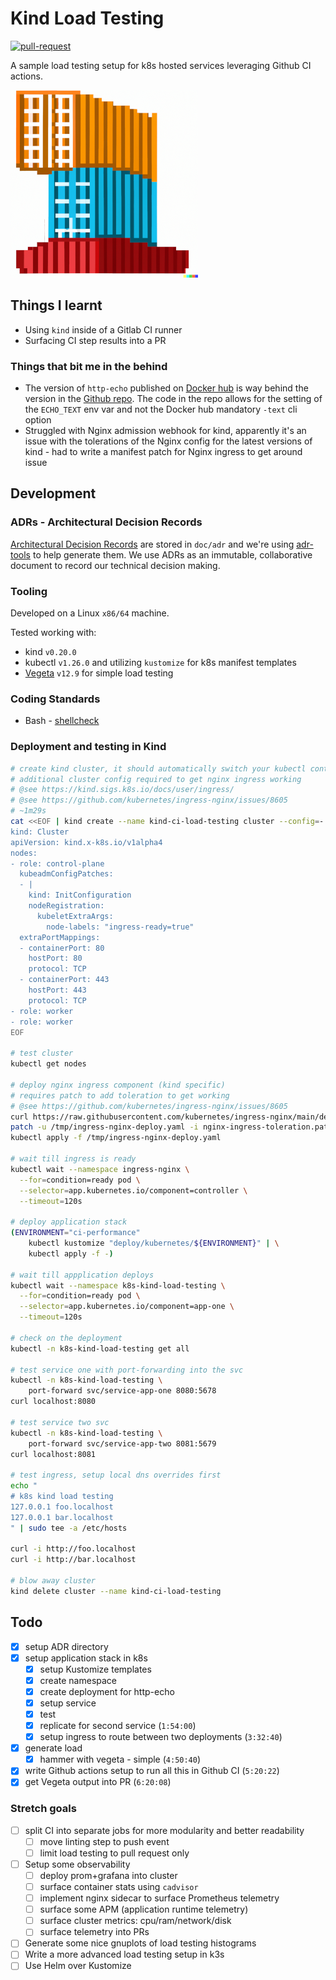 # Kind Load Testing

[![pull-request](https://github.com/jujhars13/k8s-kind-load-testing/actions/workflows/pull-request.yaml/badge.svg)](https://github.com/jujhars13/k8s-kind-load-testing/actions/workflows/pull-request.yaml)

A sample load testing setup for k8s hosted services leveraging Github CI actions.

![Dall-e: place a shipping container on top another container, pixel art](logo.png)


## Things I learnt

- Using `kind` inside of a Gitlab CI runner
- Surfacing CI step results into a PR

### Things that bit me in the behind

- The version of `http-echo` published on [Docker hub](https://hub.docker.com/r/hashicorp/http-echo) is way behind the version in the [Github repo](https://github.com/hashicorp/http-echo). The code in the repo allows for the setting of the `ECHO_TEXT` env var and not the Docker hub mandatory `-text` cli option
- Struggled with Nginx admission webhook for kind, apparently it's an issue with the tolerations of the Nginx config for the latest versions of kind - had to write a manifest patch for Nginx ingress to get around issue


## Development

### ADRs - Architectural Decision Records

[Architectural Decision Records](https://www.thoughtworks.com/radar/techniques/lightweight-architecture-decision-records) are stored in `doc/adr` and we're using [adr-tools](https://github.com/npryce/adr-tools) to help generate them.
We use ADRs as an immutable, collaborative document to record our technical decision making.

### Tooling

Developed on a Linux `x86/64` machine.

Tested working with:
- kind `v0.20.0`
- kubectl `v1.26.0` and utilizing `kustomize` for k8s manifest templates
- [Vegeta](https://github.com/tsenart/vegeta) `v12.9` for simple load testing

### Coding Standards

- Bash - [shellcheck](https://www.shellcheck.net/)

### Deployment and testing in Kind

```bash
# create kind cluster, it should automatically switch your kubectl context over
# additional cluster config required to get nginx ingress working
# @see https://kind.sigs.k8s.io/docs/user/ingress/
# @see https://github.com/kubernetes/ingress-nginx/issues/8605
# ~1m29s
cat <<EOF | kind create --name kind-ci-load-testing cluster --config=-
kind: Cluster
apiVersion: kind.x-k8s.io/v1alpha4
nodes:
- role: control-plane
  kubeadmConfigPatches:
  - |
    kind: InitConfiguration
    nodeRegistration:
      kubeletExtraArgs:
        node-labels: "ingress-ready=true"
  extraPortMappings:
  - containerPort: 80
    hostPort: 80
    protocol: TCP
  - containerPort: 443
    hostPort: 443
    protocol: TCP
- role: worker
- role: worker
EOF

# test cluster
kubectl get nodes

# deploy nginx ingress component (kind specific)
# requires patch to add toleration to get working
# @see https://github.com/kubernetes/ingress-nginx/issues/8605
curl https://raw.githubusercontent.com/kubernetes/ingress-nginx/main/deploy/static/provider/kind/deploy.yaml --output /tmp/ingress-nginx-deploy.yaml
patch -u /tmp/ingress-nginx-deploy.yaml -i nginx-ingress-toleration.patch
kubectl apply -f /tmp/ingress-nginx-deploy.yaml

# wait till ingress is ready
kubectl wait --namespace ingress-nginx \
  --for=condition=ready pod \
  --selector=app.kubernetes.io/component=controller \
  --timeout=120s

# deploy application stack
(ENVIRONMENT="ci-performance"
    kubectl kustomize "deploy/kubernetes/${ENVIRONMENT}" | \
    kubectl apply -f -)

# wait till appplication deploys
kubectl wait --namespace k8s-kind-load-testing \
  --for=condition=ready pod \
  --selector=app.kubernetes.io/component=app-one \
  --timeout=120s

# check on the deployment
kubectl -n k8s-kind-load-testing get all

# test service one with port-forwarding into the svc
kubectl -n k8s-kind-load-testing \
    port-forward svc/service-app-one 8080:5678
curl localhost:8080

# test service two svc
kubectl -n k8s-kind-load-testing \
    port-forward svc/service-app-two 8081:5679
curl localhost:8081

# test ingress, setup local dns overrides first
echo "
# k8s kind load testing
127.0.0.1 foo.localhost
127.0.0.1 bar.localhost
" | sudo tee -a /etc/hosts

curl -i http://foo.localhost
curl -i http://bar.localhost

# blow away cluster
kind delete cluster --name kind-ci-load-testing
```

## Todo

- [x] setup ADR directory
- [x] setup application stack in k8s
    - [x] setup Kustomize templates
    - [x] create namespace
    - [x] create deployment for http-echo
    - [x] setup service
    - [x] test 
    - [x] replicate for second service (`1:54:00`)
    - [x] setup ingress to route between two deployments (`3:32:40`)
- [x] generate load
    - [x] hammer with vegeta - simple (`4:50:40`)
- [x] write Github actions setup to run all this in Github CI (`5:20:22`)
- [x] get Vegeta output into PR (`6:20:08`)

### Stretch goals

- [ ] split CI into separate jobs for more modularity and better readability
  - [ ] move linting step to push event
  - [ ] limit load testing to pull request only
- [ ] Setup some observability
    - [ ] deploy prom+grafana into cluster
    - [ ] surface container stats using `cadvisor`
    - [ ] implement nginx sidecar to surface Prometheus telemetry
    - [ ] surface some APM (application runtime telemetry)
    - [ ] surface cluster metrics: cpu/ram/network/disk
    - [ ] surface telemetry into PRs
- [ ] Generate some nice gnuplots of load testing histograms
- [ ] Write a more advanced load testing setup in k3s
- [ ] Use Helm over Kustomize